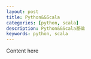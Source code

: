 ```yaml
---
layout: post
title: Python&&Scala
categories: [python, scala]
description: Python&&Scala基础
keywords: python, scala
---
```


Content here
